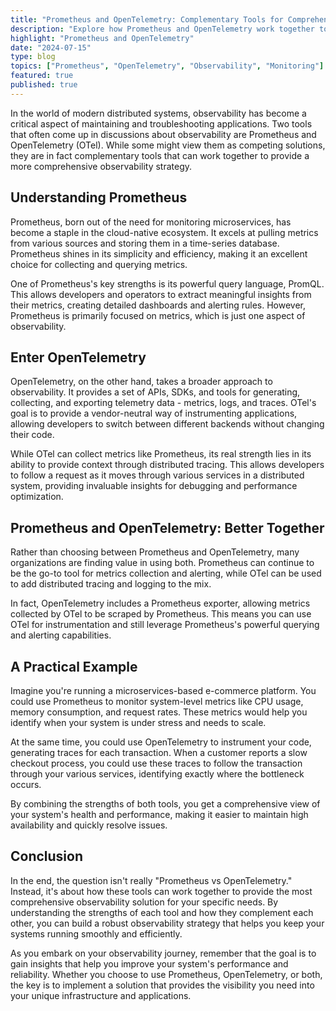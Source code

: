 ```yaml
---
title: "Prometheus and OpenTelemetry: Complementary Tools for Comprehensive Observability"
description: "Explore how Prometheus and OpenTelemetry work together to provide a robust observability solution for modern distributed systems."
highlight: "Prometheus and OpenTelemetry"
date: "2024-07-15"
type: blog
topics: ["Prometheus", "OpenTelemetry", "Observability", "Monitoring"]
featured: true
published: true
---
```


In the world of modern distributed systems, observability has become a critical aspect of maintaining and troubleshooting applications. Two tools that often come up in discussions about observability are Prometheus and OpenTelemetry (OTel). While some might view them as competing solutions, they are in fact complementary tools that can work together to provide a more comprehensive observability strategy.

## Understanding Prometheus

Prometheus, born out of the need for monitoring microservices, has become a staple in the cloud-native ecosystem. It excels at pulling metrics from various sources and storing them in a time-series database. Prometheus shines in its simplicity and efficiency, making it an excellent choice for collecting and querying metrics.

One of Prometheus's key strengths is its powerful query language, PromQL. This allows developers and operators to extract meaningful insights from their metrics, creating detailed dashboards and alerting rules. However, Prometheus is primarily focused on metrics, which is just one aspect of observability.

## Enter OpenTelemetry

OpenTelemetry, on the other hand, takes a broader approach to observability. It provides a set of APIs, SDKs, and tools for generating, collecting, and exporting telemetry data - metrics, logs, and traces. OTel's goal is to provide a vendor-neutral way of instrumenting applications, allowing developers to switch between different backends without changing their code.

While OTel can collect metrics like Prometheus, its real strength lies in its ability to provide context through distributed tracing. This allows developers to follow a request as it moves through various services in a distributed system, providing invaluable insights for debugging and performance optimization.

## Prometheus and OpenTelemetry: Better Together

Rather than choosing between Prometheus and OpenTelemetry, many organizations are finding value in using both. Prometheus can continue to be the go-to tool for metrics collection and alerting, while OTel can be used to add distributed tracing and logging to the mix.

In fact, OpenTelemetry includes a Prometheus exporter, allowing metrics collected by OTel to be scraped by Prometheus. This means you can use OTel for instrumentation and still leverage Prometheus's powerful querying and alerting capabilities.

## A Practical Example

Imagine you're running a microservices-based e-commerce platform. You could use Prometheus to monitor system-level metrics like CPU usage, memory consumption, and request rates. These metrics would help you identify when your system is under stress and needs to scale.

At the same time, you could use OpenTelemetry to instrument your code, generating traces for each transaction. When a customer reports a slow checkout process, you could use these traces to follow the transaction through your various services, identifying exactly where the bottleneck occurs.

By combining the strengths of both tools, you get a comprehensive view of your system's health and performance, making it easier to maintain high availability and quickly resolve issues.

## Conclusion

In the end, the question isn't really "Prometheus vs OpenTelemetry." Instead, it's about how these tools can work together to provide the most comprehensive observability solution for your specific needs. By understanding the strengths of each tool and how they complement each other, you can build a robust observability strategy that helps you keep your systems running smoothly and efficiently.

As you embark on your observability journey, remember that the goal is to gain insights that help you improve your system's performance and reliability. Whether you choose to use Prometheus, OpenTelemetry, or both, the key is to implement a solution that provides the visibility you need into your unique infrastructure and applications.